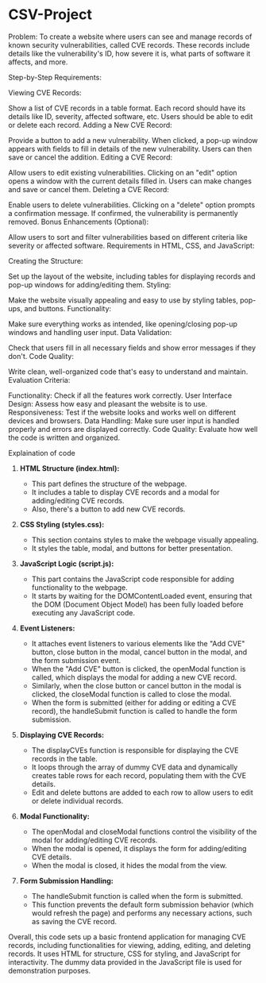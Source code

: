 # CSV-Project
Problem:
To create a website where users can see and manage records of known security vulnerabilities, called CVE records. These records include details like the vulnerability's ID, how severe it is, what parts of software it affects, and more.

Step-by-Step Requirements:

Viewing CVE Records:

Show a list of CVE records in a table format.
Each record should have its details like ID, severity, affected software, etc.
Users should be able to edit or delete each record.
Adding a New CVE Record:

Provide a button to add a new vulnerability.
When clicked, a pop-up window appears with fields to fill in details of the new vulnerability.
Users can then save or cancel the addition.
Editing a CVE Record:

Allow users to edit existing vulnerabilities.
Clicking on an "edit" option opens a window with the current details filled in.
Users can make changes and save or cancel them.
Deleting a CVE Record:

Enable users to delete vulnerabilities.
Clicking on a "delete" option prompts a confirmation message.
If confirmed, the vulnerability is permanently removed.
Bonus Enhancements (Optional):

Allow users to sort and filter vulnerabilities based on different criteria like severity or affected software.
Requirements in HTML, CSS, and JavaScript:

Creating the Structure:

Set up the layout of the website, including tables for displaying records and pop-up windows for adding/editing them.
Styling:

Make the website visually appealing and easy to use by styling tables, pop-ups, and buttons.
Functionality:

Make sure everything works as intended, like opening/closing pop-up windows and handling user input.
Data Validation:

Check that users fill in all necessary fields and show error messages if they don't.
Code Quality:

Write clean, well-organized code that's easy to understand and maintain.
Evaluation Criteria:

Functionality: Check if all the features work correctly.
User Interface Design: Assess how easy and pleasant the website is to use.
Responsiveness: Test if the website looks and works well on different devices and browsers.
Data Handling: Make sure user input is handled properly and errors are displayed correctly.
Code Quality: Evaluate how well the code is written and organized.

Explaination of code
1. **HTML Structure (index.html):**
   - This part defines the structure of the webpage.
   - It includes a table to display CVE records and a modal for adding/editing CVE records.
   - Also, there's a button to add new CVE records.

2. **CSS Styling (styles.css):**
   - This section contains styles to make the webpage visually appealing.
   - It styles the table, modal, and buttons for better presentation.

3. **JavaScript Logic (script.js):**
   - This part contains the JavaScript code responsible for adding functionality to the webpage.
   - It starts by waiting for the DOMContentLoaded event, ensuring that the DOM (Document Object Model) has been fully loaded before executing any JavaScript code.

4. **Event Listeners:**
   - It attaches event listeners to various elements like the "Add CVE" button, close button in the modal, cancel button in the modal, and the form submission event.
   - When the "Add CVE" button is clicked, the openModal function is called, which displays the modal for adding a new CVE record.
   - Similarly, when the close button or cancel button in the modal is clicked, the closeModal function is called to close the modal.
   - When the form is submitted (either for adding or editing a CVE record), the handleSubmit function is called to handle the form submission.

5. **Displaying CVE Records:**
   - The displayCVEs function is responsible for displaying the CVE records in the table.
   - It loops through the array of dummy CVE data and dynamically creates table rows for each record, populating them with the CVE details.
   - Edit and delete buttons are added to each row to allow users to edit or delete individual records.

6. **Modal Functionality:**
   - The openModal and closeModal functions control the visibility of the modal for adding/editing CVE records.
   - When the modal is opened, it displays the form for adding/editing CVE details.
   - When the modal is closed, it hides the modal from the view.

7. **Form Submission Handling:**
   - The handleSubmit function is called when the form is submitted.
   - This function prevents the default form submission behavior (which would refresh the page) and performs any necessary actions, such as saving the CVE record.

Overall, this code sets up a basic frontend application for managing CVE records, including functionalities for viewing, adding, editing, and deleting records. It uses HTML for structure, CSS for styling, and JavaScript for interactivity. The dummy data provided in the JavaScript file is used for demonstration purposes.
